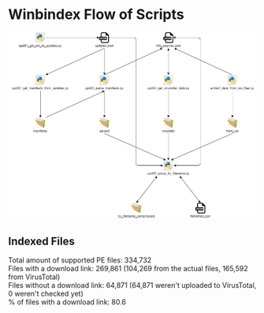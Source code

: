 # Winbindex Flow of Scripts

![winbindex-scripts-flow.png](winbindex-scripts-flow.png)

## Indexed Files

<!--FileStats-->
Total amount of supported PE files: 334,732  
Files with a download link: 269,861 (104,269 from the actual files, 165,592 from VirusTotal)  
Files without a download link: 64,871 (64,871 weren't uploaded to VirusTotal, 0 weren't checked yet)  
% of files with a download link: 80.6  
<!--/FileStats-->
